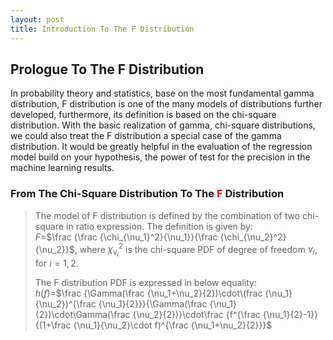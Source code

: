 ```yaml
---
layout: post
title: Introduction To The F Distribution
---
```


## Prologue To The F Distribution
<p class="message">
In probability theory and statistics, base on the most fundamental gamma distribution, F distribution is one of the many models of distributions further developed, furthermore, its definition is based on the chi-square distribution.  
With the basic realization of gamma, chi-square distributions, we could also treat the F distribution a special case of the gamma distribution.  
It would be greatly helpful in the evaluation of the regression model build on your hypothesis, the power of test for the precision in the machine learning results.   
</p>

### From The Chi-Square Distribution To The <font color="Red">F</font> Distribution
>The model of F distribution is defined by the combination of two chi-square in ratio expression.  The definition is given by:  
>$F$=$\frac {\frac {\chi_{\nu_1}^2}{\nu_1}}{\frac {\chi_{\nu_2}^2}{\nu_2}}$, where $\chi_{\nu_i}^2$ is the chi-square PDF of degree of freedom $\nu_i$, for $i=1,2$.  
>
>The F distribution PDF is expressed in below equality:  
>$h(f)$=$\frac {\Gamma(\frac {\nu_1+\nu_2}{2})\cdot\(frac {\nu_1}{\nu_2})^{\frac {\nu_1}{2}}}{\Gamma(\frac {\nu_1}{2})\cdot\Gamma(\frac {\nu_2}{2})}\cdot\frac {f^{\frac {\nu_1}{2}-1}}{(1+\frac {\nu_1}{\nu_2}\cdot f)^{\frac {\nu_1+\nu_2}{2}}}$   

<!-- Γ -->
<!-- \frac{\Gamma(k + n)}{\Gamma(n)} \frac{1}{r^k}  -->
<!-- \mbox{\large$\vert$}\nolimits_0^\infty -->
<!-- \vert_0^\infty -->
<!-- &prime; ′ -->
<!-- &Prime; ″ -->
<!-- \overline{X_n} -->

<!-- Notes -->
<!-- <font color="OrangeRed">items, verb, to make it the focus</font> -->
<!-- <font color="Red">KKT</font> -->
<!-- <font color="Red">SMO heuristics</font> -->
<!-- <font color="DeepSkyBlue">suggested item, soft item</font> -->
<!-- <font color="RoyalBlue">old alpha</font> -->
<!-- <font color="Green">new alpha</font> -->

<!-- <font color="DeepPink">positive conclusion, finding</font> -->
<!-- <font color="DimGray">negative conclusion, finding</font> -->

<!-- <font color="#00ADAD">policy</font> -->
<!-- <font color="#6100A8">full observable</font> -->
<!-- <font color="#FFAC12">partial observable</font> -->
<!-- <font color="#EB00EB">stochastic</font> -->
<!-- <font color="#8400E6">state transition</font> -->
<!-- <font color="#D600D6">discount factor gamma $\gamma$</font> -->
<!-- <font color="#D600D6">$V(S)$</font> -->
<!-- <font color="#9300FF">immediate reward R(S)</font> -->

<!-- https://www.medcalc.org/manual/gamma_distribution_functions.php -->